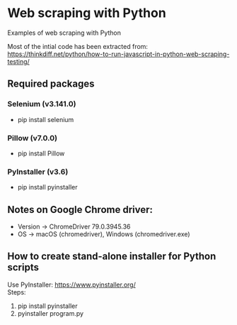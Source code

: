 # Web scraping with Python
Examples of web scraping with Python

Most of the intial code has been extracted from:  
https://thinkdiff.net/python/how-to-run-javascript-in-python-web-scraping-testing/

## Required packages
### Selenium (v3.141.0)
- pip install selenium  
### Pillow (v7.0.0)
- pip install Pillow  
### PyInstaller (v3.6)
- pip install pyinstaller  
## Notes on Google Chrome driver:
- Version -> ChromeDriver 79.0.3945.36  
- OS -> macOS (chromedriver), Windows (chromedriver.exe)

## How to create stand-alone installer for Python scripts
Use PyInstaller: https://www.pyinstaller.org/  
Steps:
1) pip install pyinstaller
2) pyinstaller program.py
